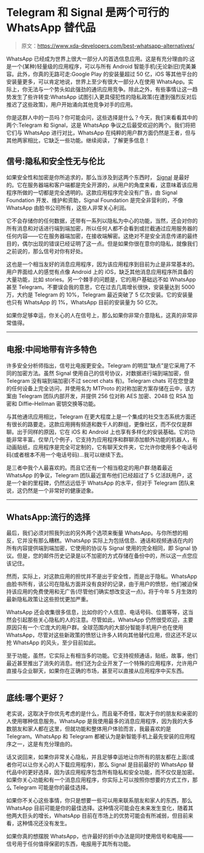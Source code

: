 # Telegram 和 Signal 是两个可行的 WhatsApp 替代品

> 原文：<https://www.xda-developers.com/best-whatsapp-alternatives/>

WhatsApp 已经成为世界上很大一部分人的首选信息应用。这是有充分理由的:这是一个(某种)轻量级的应用程序，可以与所有 Android 智能手机(无论新旧)完美兼容。此外，你真的无路可走:Google Play 的安装量超过 50 亿，iOS 等其他平台的安装量更多，可以肯定地说，世界上至少有很大一部分人在使用 WhatsApp。实际上，你无法与一个势头如此强劲的通讯应用竞争。除此之外，有些事情让这一趋势发生了些许转变:WhatsApp 试图引入更具侵犯性的隐私政策(在遭到强烈反对后推迟了这些政策)，用户开始涌向其他竞争对手的应用。

你是这群人中的一员吗？你可能会问，这些选择是什么？今天，我们来看看其中的两个:Telegram 和 Signal，这是 WhatsApp 争议之后最受欢迎的两个。我们将把它们与 WhatsApp 进行对比，WhatsApp 在纯粹的用户群方面仍然是王者，但与其他两家相比，它缺乏一些功能。继续阅读，了解更多信息！

## 信号:隐私和安全性无与伦比

如果安全性和加密是你所追求的，那么当涉及到这两个东西时， [Signal](https://play.google.com/store/apps/details?id=org.thoughtcrime.securesms) 是最好的。它在服务器端和客户端都是完全开源的，从用户的角度来看，这意味着该应用程序所做的一切都是完全透明的。这款应用程序完全没有广告，由 Signal Foundation 开发、维护和资助，Signal Foundation 是完全非营利的，不像 WhatsApp 由脸书公司所有，这些人非常关心利润。

它不会存储你的任何数据，还带有一系列以隐私为中心的功能，当然，还会对你的所有消息和对话进行端到端加密，所以任何人都不会看到或拦截通过应用服务器的任何内容——它在服务器端加密，在接收端解密。这绝对不是安全消息传递的最终目的，偶尔出现的错误已经证明了这一点。但是如果你很在意你的隐私，就像我们之前说的，那么信号对你有好处。

这也是一个相当友好的消息应用程序，因为该应用程序到目前为止是非常基本的。用户界面给人的感觉有点像 Android 上的 iOS，缺乏其他消息应用程序所具备的大量功能，比如 stories。另一个棘手的问题是，它的用户基础远不如 WhatsApp 甚至 Telegram。不要误会我的意思，它在过去几周增长很快，安装量达到 5000 万，大约是 Telegram 的 10%，Telegram 最近突破了 5 亿次安装。它的安装量也只有 WhatsApp 的 1%，WhatsApp 目前的安装量为 50 亿次。

如果你足够幸运，你关心的人在信号上，那么如果你非常介意隐私，这真的非常非常值得。

* * *

## 电报:中间地带有许多特色

许多安全分析师指出，信号比电报更安全。Telegram 的明显“缺点”是它采用了不同的加密方法。虽然 Signal 使用自己的信号协议，对数据进行端到端加密，但 Telegram 没有端到端加密(不过 secret chats 有)。Telegram chats 可在您登录的任何设备上完全访问，并使用名为 MTProto 的对称加密方案存储在云中，该方案由 Telegram 团队内部开发，并提供 256 位对称 AES 加密、2048 位 RSA 加密和 Diffie–Hellman 密钥交换等功能。

与其他通讯应用相比，Telegram 在更大程度上是一个集成的社交生态系统方面还有很长的路要走。这款应用拥有频道和数千人的群组，更像社区，而不仅仅是群聊。出于同样的原因，它在 iOS 和 Android 上也享有多样化的安装基础。它的功能非常丰富。仅举几个例子，它支持为应用程序和群聊添加额外功能的机器人，有动画贴纸，应用程序是完全可定制的，它有聊天文件夹，它允许你使用多个电话号码(或者根本不用一个电话号码)...我可以继续下去。

是三者中我个人最喜欢的。而且它还有一个相当稳定的用户群:随着最近 WhatsApp 的争议，Telegram 团队最近宣布他们已经超过了 5 亿活跃用户，这是一个新的里程碑，仍然远远低于 WhatsApp 的水平，但对于 Telegram 团队来说，这仍然是一个非常好的健康迹象。

* * *

## WhatsApp:流行的选择

最后，我们必须对照我列出的另外两个选项来衡量 WhatsApp。与你所想的相反，它并没有那么糟糕。WhatsApp 实际上为包括信息、通话和视频通话在内的所有内容提供端到端加密，它使用的协议与 Signal 使用的完全相同，即 Signal 协议。但是，您的邮件历史记录是以不加密的方式存储在备份中的，所以这一点您应该记住。

然而，实际上，对这款应用的担忧并不是出于安全性，而是出于隐私。WhatsApp 由脸书所有，该公司在隐私方面并没有良好的记录，由于用户的愤怒，他们被迫保持该应用的免费使用和无广告(尽管他们确实想改变这一点)。将于今年 5 月生效的最新隐私政策让这些担忧更加严重。

WhatsApp 还会收集很多信息，比如你的个人信息、电话号码、位置等等，这当然会引起那些关心隐私的人的注意。尽管如此，WhatsApp 仍然很受欢迎，主要原因只有一个:它庞大的用户群。全球范围内的大部分智能手机用户也在使用 WhatsApp，尽管对这些新政策的愤怒让许多人转向其他替代应用，但这还不足以抢 WhatsApp 的风头，至少目前如此。

至于功能，虽然，它实际上有相当多的功能。它支持视频通话，贴纸，故事，他们最近甚至推出了消失的消息。他们还为企业开发了一个特殊的应用程序，允许用户直接与企业聊天，如果你在正确的市场，甚至可以直接从应用程序中买东西。

* * *

## 底线:哪个更好？

老实说，这取决于你优先考虑的是什么，而且毫不奇怪，取决于你的朋友和亲密的人使用哪种信息服务。WhatsApp 是我使用最多的消息应用程序，因为我的大多数朋友和家人都在这里，但就功能和整体用户体验而言，我最喜欢的是 Telegram。WhatsApp 和 Telegram 都被认为是新智能手机上最先安装的应用程序之一，这是有充分理由的。

话又说回来，如果你非常关心隐私，并且足够幸运地让你所有的朋友都在上面(或者你可以让你关心的人下载应用程序)，那么 Signal 是目前最好的 WhatsApp 替代品中的更好选择，因为该应用程序包含所有隐私和安全功能，而不仅仅是加密。如果你关心功能和有一个消息应用程序，你实际上可以按照你想要的方式工作，那么 Telegram 可能是你的最佳选择。

如果你不关心这些事情，你只是想要一些可以用来联系朋友和家人的东西，那么 WhatsApp 目前可能是你的最佳选择。这种情况可能会在未来发生变化，随着其他两大巨头的增长，WhatsApp 目前在市场上的优势可能会有所减弱，但目前来看，这种情况还没有发生。

如果你真的想摆脱 WhatsApp，也许最好的折中办法是同时使用信号和电报——信号用于任何值得保密的东西，电报用于其所有功能。